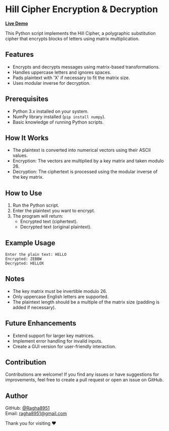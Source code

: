 # Hill Cipher Encryption & Decryption

[**Live Demo**](https://colab.research.google.com/drive/1enFY-QXlBQzNO8q0AmcptR06zRpY9ho6?usp=sharing)

This Python script implements the Hill Cipher, a polygraphic substitution cipher that encrypts blocks of letters using matrix multiplication.

## Features

- Encrypts and decrypts messages using matrix-based transformations.
- Handles uppercase letters and ignores spaces.
- Pads plaintext with 'X' if necessary to fit the matrix size.
- Uses modular inverse for decryption.

## Prerequisites

- Python 3.x installed on your system.
- NumPy library installed (`pip install numpy`).
- Basic knowledge of running Python scripts.

## How It Works

- The plaintext is converted into numerical vectors using their ASCII values.
- Encryption: The vectors are multiplied by a key matrix and taken modulo 26.
- Decryption: The ciphertext is processed using the modular inverse of the key matrix.

## How to Use

1. Run the Python script.
2. Enter the plaintext you want to encrypt.
3. The program will return:
   - Encrypted text (ciphertext).
   - Decrypted text (original plaintext).

## Example Usage

```
Enter the plain text: HELLO
Encrypted: ZEBBW
Decrypted: HELLOX
```

## Notes

- The key matrix must be invertible modulo 26.
- Only uppercase English letters are supported.
- The plaintext length should be a multiple of the matrix size (padding is added if necessary).

## Future Enhancements

- Extend support for larger key matrices.
- Implement error handling for invalid inputs.
- Create a GUI version for user-friendly interaction.

## Contribution

Contributions are welcome! If you find any issues or have suggestions for improvements, feel free to create a pull request or open an issue on GitHub.

## Author

GitHub: [@Ragha8951](https://github.com/Ragha8951)  
Email: [ragha8951@gmail.com](mailto:ragha8951@gmail.com)

Thank you for visiting ❤️

